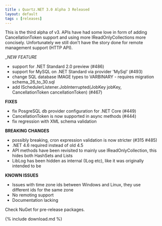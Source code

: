 ```yaml
---
title : Quartz.NET 3.0 Alpha 3 Released
layout: default
tags : [releases]
---
```


This is the third alpha of v3. APIs have had some love in form of adding CancellationToken support and
using more IReadOnlyCollection<T>s more concisely. Unfortunately we still don't have the story done for
remote management support (HTTP API).

__NEW FEATURE_

* support for .NET Standard 2.0 preview (#486)
* support for MySQL on .NET Standard via provider 'MySql' (#493)
* change SQL database IMAGE types to VARBINARY - requires migration schema_26_to_30.sql
* add ISchedulerListener.JobInterrupted(JobKey jobKey, CancellationToken cancellationToken) (#467)

__FIXES__

* fix PosgreSQL db provider configuration for .NET Core (#449)
* CancellationToken is now supported in async methods (#444)
* fix regression with XML schema validation

__BREAKING CHANGES__

* possibly breaking, cron expression validation is now stricter (#315 #485)
* .NET 4.6 required instead of old 4.5
* API methods have been revisited to mainly use IReadOnlyCollection<T>, this hides both HashSet<T>s and List<T>s
* LibLog has been hidden as internal (ILog etc), like it was originally intended to be

__KNOWN ISSUES__

* Issues with time zone ids between Windows and Linux, they use different ids for the same zone
* No remoting support
* Documentation lacking

Check NuGet for pre-release packages.

{% include download.md %}
